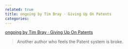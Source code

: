 ```yaml
---
related: true
title: ongoing by Tim Bray · Giving Up On Patents
categories: 
---
```

[ongoing by Tim Bray · Giving Up On Patents][1]

>Another author who feels the Patent system is broke.

[1]: http://www.tbray.org/ongoing/When/201x/2010/02/22/Patent-Fail

